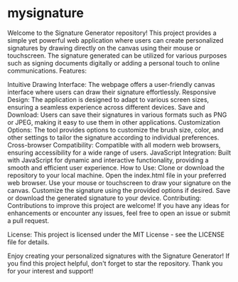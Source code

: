 # mysignature
Welcome to the Signature Generator repository! This project provides a simple yet powerful web application where users can create personalized signatures by drawing directly on the canvas using their mouse or touchscreen. The signature generated can be utilized for various purposes such as signing documents digitally or adding a personal touch to online communications.
Features:

Intuitive Drawing Interface: The webpage offers a user-friendly canvas interface where users can draw their signature effortlessly.
Responsive Design: The application is designed to adapt to various screen sizes, ensuring a seamless experience across different devices.
Save and Download: Users can save their signatures in various formats such as PNG or JPEG, making it easy to use them in other applications.
Customization Options: The tool provides options to customize the brush size, color, and other settings to tailor the signature according to individual preferences.
Cross-browser Compatibility: Compatible with all modern web browsers, ensuring accessibility for a wide range of users.
JavaScript Integration: Built with JavaScript for dynamic and interactive functionality, providing a smooth and efficient user experience.
How to Use:
Clone or download the repository to your local machine.
Open the index.html file in your preferred web browser.
Use your mouse or touchscreen to draw your signature on the canvas.
Customize the signature using the provided options if desired.
Save or download the generated signature to your device.
Contributing:
Contributions to improve this project are welcome! If you have any ideas for enhancements or encounter any issues, feel free to open an issue or submit a pull request.

License:
This project is licensed under the MIT License - see the LICENSE file for details.

Enjoy creating your personalized signatures with the Signature Generator! If you find this project helpful, don't forget to star the repository. Thank you for your interest and support!
